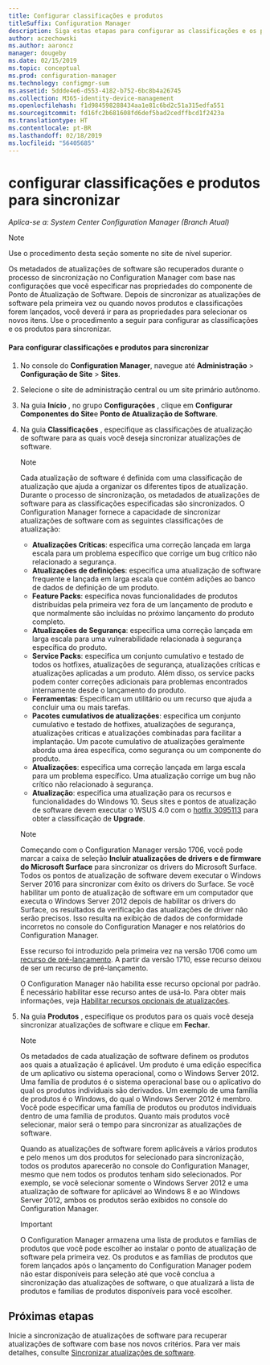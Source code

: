 ```yaml
---
title: Configurar classificações e produtos
titleSuffix: Configuration Manager
description: Siga estas etapas para configurar as classificações e os produtos de atualização de software a serem sincronizados no console do Configuration Manager.
author: aczechowski
ms.author: aaroncz
manager: dougeby
ms.date: 02/15/2019
ms.topic: conceptual
ms.prod: configuration-manager
ms.technology: configmgr-sum
ms.assetid: 5ddde4e6-d553-4182-b752-6bc8b4a26745
ms.collection: M365-identity-device-management
ms.openlocfilehash: f1d984598288434aa1e81c6bd2c51a315edfa551
ms.sourcegitcommit: fd16fc2b681608fd6def5bad2cedffbcd1f2423a
ms.translationtype: HT
ms.contentlocale: pt-BR
ms.lasthandoff: 02/18/2019
ms.locfileid: "56405685"
---
```

#  <a name="configure-classifications-and-products-to-synchronize"></a>configurar classificações e produtos para sincronizar  

*Aplica-se a: System Center Configuration Manager (Branch Atual)*


> [!NOTE]  
>  Use o procedimento desta seção somente no site de nível superior.  

 Os metadados de atualizações de software são recuperados durante o processo de sincronização no Configuration Manager com base nas configurações que você especificar nas propriedades do componente de Ponto de Atualização de Software. Depois de sincronizar as atualizações de software pela primeira vez ou quando novos produtos e classificações forem lançados, você deverá ir para as propriedades para selecionar os novos itens. Use o procedimento a seguir para configurar as classificações e os produtos para sincronizar.  

#### <a name="to-configure-classifications-and-products-to-synchronize"></a>Para configurar classificações e produtos para sincronizar  

1.  No console do **Configuration Manager**, navegue até **Administração** > **Configuração de Site** > **Sites**.

2. Selecione o site de administração central ou um site primário autônomo.  

3.  Na guia **Início** , no grupo **Configurações** , clique em **Configurar Componentes do Site**e **Ponto de Atualização de Software**.

4.  Na guia **Classificações** , especifique as classificações de atualização de software para as quais você deseja sincronizar atualizações de software.  

    > [!NOTE]  
    >  Cada atualização de software é definida com uma classificação de atualização que ajuda a organizar os diferentes tipos de atualização. Durante o processo de sincronização, os metadados de atualizações de software para as classificações especificadas são sincronizados. O Configuration Manager fornece a capacidade de sincronizar atualizações de software com as seguintes classificações de atualização:  
    >   
    > - **Atualizações Críticas**: especifica uma correção lançada em larga escala para um problema específico que corrige um bug crítico não relacionado a segurança.  
    > - **Atualizações de definições**: especifica uma atualização de software frequente e lançada em larga escala que contém adições ao banco de dados de definição de um produto.  
    > - **Feature Packs**: especifica novas funcionalidades de produtos distribuídas pela primeira vez fora de um lançamento de produto e que normalmente são incluídas no próximo lançamento do produto completo.  
    > - **Atualizações de Segurança**: especifica uma correção lançada em larga escala para uma vulnerabilidade relacionada à segurança específica do produto.  
    > - **Service Packs**: especifica um conjunto cumulativo e testado de todos os hotfixes, atualizações de segurança, atualizações críticas e atualizações aplicadas a um produto. Além disso, os service packs podem conter correções adicionais para problemas encontrados internamente desde o lançamento do produto.  
    > - **Ferramentas**: Especificam um utilitário ou um recurso que ajuda a concluir uma ou mais tarefas.  
    > - **Pacotes cumulativos de atualizações**: especifica um conjunto cumulativo e testado de hotfixes, atualizações de segurança, atualizações críticas e atualizações combinadas para facilitar a implantação. Um pacote cumulativo de atualizações geralmente aborda uma área específica, como segurança ou um componente do produto.  
    > - **Atualizações**: especifica uma correção lançada em larga escala para um problema específico. Uma atualização corrige um bug não crítico não relacionado à segurança.  
    > - **Atualização**: especifica uma atualização para os recursos e funcionalidades do Windows 10. Seus sites e pontos de atualização de software devem executar o WSUS 4.0 com o [hotfix 3095113](https://support.microsoft.com/kb/3095113) para obter a classificação de **Upgrade**.    
    >       

    > [!NOTE]    
    > Começando com o Configuration Manager versão 1706, você pode marcar a caixa de seleção **Incluir atualizações de drivers e de firmware do Microsoft Surface** para sincronizar os drivers do Microsoft Surface.<!--1098490--> Todos os pontos de atualização de software devem executar o Windows Server 2016 para sincronizar com êxito os drivers do Surface. Se você habilitar um ponto de atualização de software em um computador que executa o Windows Server 2012 depois de habilitar os drivers do Surface, os resultados da verificação das atualizações de driver não serão precisos. Isso resulta na exibição de dados de conformidade incorretos no console do Configuration Manager e nos relatórios do Configuration Manager.  
    >  
    > Esse recurso foi introduzido pela primeira vez na versão 1706 como um [recurso de pré-lançamento](/sccm/core/servers/manage/pre-release-features). A partir da versão 1710, esse recurso deixou de ser um recurso de pré-lançamento.  
    >  
    > O Configuration Manager não habilita esse recurso opcional por padrão. É necessário habilitar esse recurso antes de usá-lo. Para obter mais informações, veja [Habilitar recursos opcionais de atualizações](/sccm/core/servers/manage/install-in-console-updates#bkmk_options).<!--505213-->  

5.  Na guia **Produtos** , especifique os produtos para os quais você deseja sincronizar atualizações de software e clique em **Fechar**.  

    > [!NOTE]  
    >  Os metadados de cada atualização de software definem os produtos aos quais a atualização é aplicável. Um produto é uma edição específica de um aplicativo ou sistema operacional, como o Windows Server 2012. Uma família de produtos é o sistema operacional base ou o aplicativo do qual os produtos individuais são derivados. Um exemplo de uma família de produtos é o Windows, do qual o Windows Server 2012 é membro. Você pode especificar uma família de produtos ou produtos individuais dentro de uma família de produtos. Quanto mais produtos você selecionar, maior será o tempo para sincronizar as atualizações de software.  
    >   
    >  Quando as atualizações de software forem aplicáveis a vários produtos e pelo menos um dos produtos for selecionado para sincronização, todos os produtos aparecerão no console do Configuration Manager, mesmo que nem todos os produtos tenham sido selecionados. Por exemplo, se você selecionar somente o Windows Server 2012 e uma atualização de software for aplicável ao Windows 8 e ao Windows Server 2012, ambos os produtos serão exibidos no console do Configuration Manager.  

    > [!IMPORTANT]  
    >  O Configuration Manager armazena uma lista de produtos e famílias de produtos que você pode escolher ao instalar o ponto de atualização de software pela primeira vez. Os produtos e as famílias de produtos que forem lançados após o lançamento do Configuration Manager podem não estar disponíveis para seleção até que você conclua a sincronização das atualizações de software, o que atualizará a lista de produtos e famílias de produtos disponíveis para você escolher.  

## <a name="next-steps"></a>Próximas etapas
Inicie a sincronização de atualizações de software para recuperar atualizações de software com base nos novos critérios. Para ver mais detalhes, consulte [Sincronizar atualizações de software](synchronize-software-updates.md).
